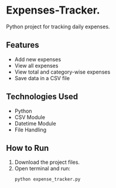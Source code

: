 # Expenses-Tracker.
Python project for tracking daily expenses.
## Features
- Add new expenses
- View all expenses
- View total and category-wise expenses
- Save data in a CSV file

##  Technologies Used
- Python
- CSV Module
- Datetime Module
- File Handling

## How to Run
1. Download the project files.
2. Open terminal and run:
   ```bash
   python expense_tracker.py
